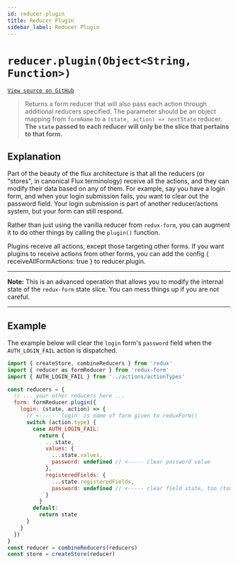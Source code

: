 ```yaml
---
id: reducer-plugin
title: Reducer Plugin
sidebar_label: Reducer Plugin
---
```


# `reducer.plugin(Object<String, Function>)`

[`View source on GitHub`](https://github.com/redux-form/redux-form/blob/master/src/reducer.js#L369)

> Returns a form reducer that will also pass each action through additional reducers specified.
> The parameter should be an object mapping from `formName` to a `(state, action) => nextState`
> reducer. **The `state` passed to each reducer will only be the slice that pertains to that form.**

## Explanation

Part of the beauty of the flux architecture is that all the reducers (or "stores", in canonical
Flux terminology) receive all the actions, and they can modify their data based on any of them.
For example, say you have a login form, and when your login submission fails, you want to clear
out the password field. Your login submission is part of another reducer/actions system, but
your form can still respond.

Rather than just using the vanilla reducer from `redux-form`, you can augment it to do other
things by calling the `plugin()` function.

Plugins receive all actions, except those targeting other forms. If you want plugins to receive
actions from other forms, you can add the config { receiveAllFormActions: true } to
reducer.plugin.

---

**Note:** This is an advanced operation that allows you to modify the internal state of the
`redux-form` state slice. You can mess things up if you are not careful.

---

## Example

The example below will clear the `login` form's `password` field when the `AUTH_LOGIN_FAIL`
action is dispatched.

```javascript
import { createStore, combineReducers } from 'redux'
import { reducer as formReducer } from 'redux-form'
import { AUTH_LOGIN_FAIL } from '../actions/actionTypes'

const reducers = {
  // ... your other reducers here ...
  form: formReducer.plugin({
    login: (state, action) => {
      // <----- 'login' is name of form given to reduxForm()
      switch (action.type) {
        case AUTH_LOGIN_FAIL:
          return {
            ...state,
            values: {
              ...state.values,
              password: undefined // <----- clear password value
            },
            registeredFields: {
              ...state.registeredFields,
              password: undefined // <----- clear field state, too (touched, etc.)
            }
          }
        default:
          return state
      }
    }
  })
}
const reducer = combineReducers(reducers)
const store = createStore(reducer)
```
